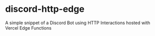 # discord-http-edge
A simple snippet of a Discord Bot using HTTP Interactions hosted with Vercel Edge Functions
